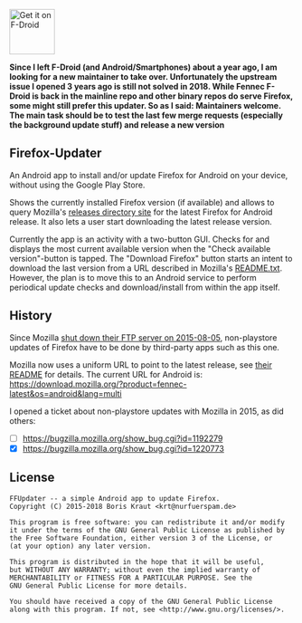 [<img src="https://f-droid.org/badge/get-it-on.png"
      alt="Get it on F-Droid"
      height="80">](https://f-droid.org/app/de.marmaro.krt.ffupdater)

**Since I left F-Droid (and Android/Smartphones) about a year ago, I am looking for a new maintainer to take over. Unfortunately the upstream issue I opened 3 years ago is still not solved in 2018. While Fennec F-Droid is back in the mainline repo and other binary repos do serve Firefox, some might still prefer this updater. So as I said: Maintainers welcome. The main task should be to test the last few merge requests (especially the background update stuff) and release a new version**

## Firefox-Updater

An Android app to install and/or update Firefox for Android on your device, without using the Google Play Store.

Shows the currently installed Firefox version (if available) and allows to query Mozilla's [releases directory site](https://archive.mozilla.org/pub/mobile/releases/) for the latest Firefox for Android release. It also lets a user start downloading the latest release version.

Currently the app is an activity with a two-button GUI. Checks for and displays the most current available version when the "Check available version"-button is tapped. The "Download Firefox" button starts an intent to download the last version from a URL described in Mozilla's [README.txt](https://archive.mozilla.org/pub/mobile/releases/latest/README.txt). However, the plan is to move this to an Android service to perform periodical update checks and download/install from within the app itself.

## History

Since Mozilla [shut down their FTP server on 2015-08-05](https://blog.mozilla.org/it/2015/07/27/product-delivery-migration-what-is-changing-when-its-changing-and-the-impacts/), non-playstore updates of Firefox have to be done by third-party apps such as this one.


Mozilla now uses a uniform URL to point to the latest release, see [their README](https://archive.mozilla.org/pub/mobile/releases/latest/README.txt) for details. The current URL for Android is: https://download.mozilla.org/?product=fennec-latest&os=android&lang=multi

I opened a ticket about non-playstore updates with Mozilla in 2015, as did others:

- [ ] https://bugzilla.mozilla.org/show_bug.cgi?id=1192279
- [x] https://bugzilla.mozilla.org/show_bug.cgi?id=1220773

## License

````
FFUpdater -- a simple Android app to update Firefox.
Copyright (C) 2015-2018 Boris Kraut <krt@nurfuerspam.de>

This program is free software: you can redistribute it and/or modify
it under the terms of the GNU General Public License as published by
the Free Software Foundation, either version 3 of the License, or
(at your option) any later version.

This program is distributed in the hope that it will be useful,
but WITHOUT ANY WARRANTY; without even the implied warranty of
MERCHANTABILITY or FITNESS FOR A PARTICULAR PURPOSE. See the
GNU General Public License for more details.

You should have received a copy of the GNU General Public License
along with this program. If not, see <http://www.gnu.org/licenses/>.
````
